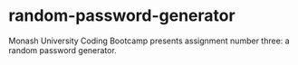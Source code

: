# random-password-generator
Monash University Coding Bootcamp presents assignment number three: a random password generator.
